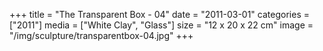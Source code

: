 +++
title = "The Transparent Box - 04"
date = "2011-03-01"
categories = ["2011"]
media = ["White Clay", "Glass"]
size = "12 x 20 x 22 cm"
image = "/img/sculpture/transparentbox-04.jpg"
+++
